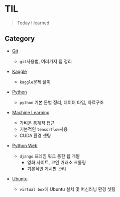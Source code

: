 # TIL

> Today I learned


## Category
- [Git](https://github.com/ultra118/TIL/tree/master/Git)
  - `git`사용법, 여러가지 팁 정리
- [Kaggle](<https://github.com/ultra118/TIL/tree/master/Kaggle>)
  - `kaggle`문제 풀이
- [Python](<https://github.com/ultra118/TIL/tree/master/Python>)
  - `python` 기본 문법 정리, 데이터 타입, 자료구조
- [Machine Learning](<https://github.com/ultra118/TIL/tree/master/ML>)
  - 가벼운 통계적 접근
  - 기본적인 `tensorflow`사용
  - CUDA 환경 셋팅
- [Python Web](<https://github.com/ultra118/TIL/tree/master/Python_Web>)
  - `django` 프레임 워크 통한 웹 개발
    - 영화 사이트, 코인 거래소 크롤링
    - 기본적인 게시판 관리

- [Ubuntu](<https://github.com/ultra118/TIL/tree/master/Ubuntu>)

  - `virtual box`에 Ubuntu 설치 및 머신러닝 환경 셋팅

    

